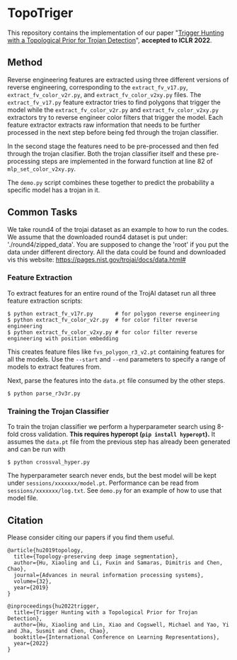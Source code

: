 # TopoTriger
This repository contains the implementation of our paper "[Trigger Hunting with a Topological Prior for Trojan Detection](https://openreview.net/pdf?id=TXsjU8BaibT)", **accepted to ICLR 2022**. 

## Method

Reverse engineering features are extracted using three different versions of
reverse engineering, corresponding to the `extract_fv_v17.py`, `extract_fv_color_v2r.py`,
and `extract_fv_color_v2xy.py` files. The `extract_fv_v17.py` feature extractor
tries to find polygons that trigger the model while the `extract_fv_color_v2r.py`
and `extract_fv_color_v2xy.py` extractors try to reverse engineer color filters
that trigger the model. Each feature extractor extracts raw information
that needs to be further processed in the next step before being fed through the
trojan classifier.

In the second stage the features need to be pre-processed and then fed
through the trojan clasifier. Both the trojan classifier itself and these
pre-processing steps are implemented in the forward
function at line 82 of `mlp_set_color_v2xy.py`.

The `demo.py` script combines these together to predict the probability a
specific model has a trojan in it.

## Common Tasks

We take round4 of the trojai dataset as an example to how to run the codes.
We assume that the downloaded round4 dataset is put under: './round4/zipped_data'. 
You are supposed to change the 'root' if you put the data under different directory.
All the data could be found and downloaded vis this website: https://pages.nist.gov/trojai/docs/data.html#

### Feature Extraction

To extract features for an entire round of the TrojAI dataset run all three
feature extraction scripts:

```
$ python extract_fv_v17r.py       # for polygon reverse engineering
$ python extract_fv_color_v2r.py  # for color filter reverse engineering
$ python extract_fv_color_v2xy.py # for color filter reverse engineering with position embedding
```

This creates feature files like `fvs_polygon_r3_v2.pt` containing features for
all the models. Use the `--start` and `--end` parameters to specify a range
of models to extract features from.

Next, parse the features into the `data.pt` file consumed by the other steps.

```
$ python parse_r3v3r.py
```

### Training the Trojan Classifier

To train the trojan classifier we perform a hyperparameter search using
8-fold cross validation.
__This requires hyperopt (`pip install hyperopt`).__
It assumes the `data.pt` file from the previous step has already been
generated and can be run with

```
$ python crossval_hyper.py
```

The hyperparameter search never ends, but the best model will be kept under `sessions/xxxxxxx/model.pt`.
Performance can be read from `sessions/xxxxxxx/log.txt`.
See `demo.py` for an example of how to use that model file.

## Citation
Please consider citing our papers if you find them useful.
```
@article{hu2019topology,
  title={Topology-preserving deep image segmentation},
  author={Hu, Xiaoling and Li, Fuxin and Samaras, Dimitris and Chen, Chao},
  journal={Advances in neural information processing systems},
  volume={32},
  year={2019}
}

@inproceedings{hu2022trigger,
  title={Trigger Hunting with a Topological Prior for Trojan Detection},
  author={Hu, Xiaoling and Lin, Xiao and Cogswell, Michael and Yao, Yi and Jha, Susmit and Chen, Chao},
  booktitle={International Conference on Learning Representations},
  year={2022}
}

